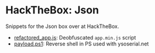 # HackTheBox: Json

Snippets for the Json box over at HackTheBox.

* [refactored_app.js](refactored_app.js): Deobfuscated `app.min.js` script
* [payload.ps1](payload.ps1): Reverse shell in PS used with ysoserial.net